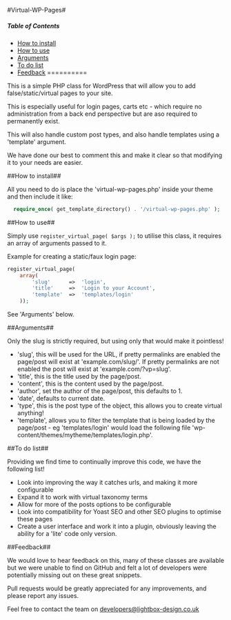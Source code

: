 #Virtual-WP-Pages#

##### Table of Contents  
- [How to install](#how-to-install)
- [How to use](#how-to-use)
- [Arguments](#arguments)
- [To do list](#to-do-list)
- [Feedback](#feedback)
==========

This is a simple PHP class for WordPress that will allow you to add false/static/virtual pages to your site.

This is especially useful for login pages, carts etc - which require no administration from a back end perspective but are aso required to permanently exist.

This will also handle custom post types, and also handle templates using a 'template' argument.

We have done our best to comment this and make it clear so that modifying it to your needs are easier.

##How to install##

All you need to do is place the 'virtual-wp-pages.php' inside your theme and then include it like:
```php
  require_once( get_template_directory() . '/virtual-wp-pages.php' );
```
##How to use##

Simply use `register_virtual_page( $args );` to utilise this class, it requires an array of arguments passed to it.

Example for creating a static/faux login page:

```php
register_virtual_page(
	array(
		'slug'		=>	'login',
		'title'		=>	'Login to your Account',
		'template'	=>	'templates/login'
	));
```

See 'Arguments' below.

##Arguments##

Only the slug is strictly required, but using only that would make it pointless!

- 'slug', this will be used for the URL, if pretty permalinks are enabled the page/post will exist at 'example.com/slug/'. If pretty permalinks are not enabled the post will exist at 'example.com/?vp=slug'.
- 'title', this is the title used by the page/post.
- 'content', this is the content used by the page/post.
- 'author', set the author of the page/post, this defaults to 1.
- 'date', defaults to current date.
- 'type', this is the post type of the object, this allows you to create virtual anything!
- 'template', allows you to filter the template that is being loaded by the page/post - eg 'templates/login' would load the following file 'wp-content/themes/mytheme/templates/login.php'.

##To do list##

Providing we find time to continually improve this code, we have the following list!

- Look into improving the way it catches urls, and making it more configurable
- Expand it to work with virtual taxonomy terms
- Allow for more of the posts options to be configurable
- Look into compatibility for Yoast SEO and other SEO plugins to optimise these pages
- Create a user interface and work it into a plugin, obviously leaving the ability for a 'lite' code only version.

##Feedback##

We would love to hear feedback on this, many of these classes are available but we were unable to find on GitHub and felt a lot of developers were potentially missing out on these great snippets.

Pull requests would be greatly appreciated for any improvements, and please report any issues.

Feel free to contact the team on developers@lightbox-design.co.uk
